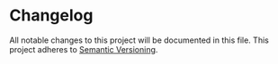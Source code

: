 # Changelog
All notable changes to this project will be documented in this file. This project adheres to [Semantic Versioning](https://semver.org/).
